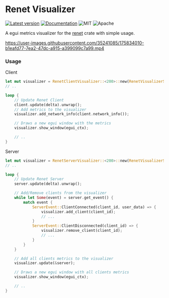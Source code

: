 # Renet Visualizer
[![Latest version](https://img.shields.io/crates/v/renet_visualizer.svg)](https://crates.io/crates/renet_visualizer)
[![Documentation](https://docs.rs/bevy_renet/badge.svg)](https://docs.rs/renet_visualizer)
![MIT](https://img.shields.io/badge/license-MIT-blue.svg)
![Apache](https://img.shields.io/badge/license-Apache-blue.svg)

A egui metrics visualizer for the [renet](https://github.com/lucaspoffo/renet) crate with simple usage.

https://user-images.githubusercontent.com/35241085/175834010-b1eafd77-7ea2-47dc-a915-a399099c7a99.mp4

### Usage

Client
```rust
let mut visualizer = RenetClientVisualizer::<200>::new(RenetVisualizerStyle::default());
// ..

loop {
    // Update Renet Client
    client.update(delta).unwrap();
    // Add metrics to the visualizer
    visualizer.add_network_info(client.network_info());

    // Draws a new egui window with the metrics
    visualizer.show_window(egui_ctx);

    // ..
}
```

Server
```rust
let mut visualizer = RenetServerVisualizer::<200>::new(RenetVisualizerStyle::default());
// ..

loop {
    // Update Renet Server
    server.update(delta).unwrap();

    // Add/Remove clients from the visualizer
    while let Some(event) = server.get_event() {
        match event {
            ServerEvent::ClientConnected(client_id, user_data) => {
                visualizer.add_client(client_id);
                // ...
            }
            ServerEvent::ClientDisconnected(client_id) => {
                visualizer.remove_client(client_id);
                // ...
            }
        }
    }

    // Add all clients metrics to the visualizer
    visualizer.update(&server);

    // Draws a new egui window with all clients metrics
    visualizer.show_window(egui_ctx);

    // ..
}
```
